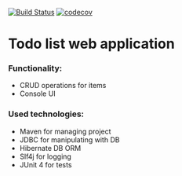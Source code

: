 [![Build Status](https://www.travis-ci.com/coffeeturbo/job4j_todo.svg?branch=master)](https://www.travis-ci.com/coffeeturbo/job4j_todo)
[![codecov](https://codecov.io/gh/coffeeturbo/job4j_todo/branch/master/graph/badge.svg?token=M8WLH6V301)](https://codecov.io/gh/coffeeturbo/job4j_todo)

# Todo list web application


### Functionality:

- CRUD operations for items
- Console UI

### Used technologies:
- Maven for managing project 
- JDBC for manipulating with DB
- Hibernate DB ORM  
- Slf4j for logging
- JUnit 4 for tests
